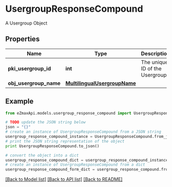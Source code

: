 # UsergroupResponseCompound

A Usergroup Object

## Properties

Name | Type | Description | Notes
------------ | ------------- | ------------- | -------------
**pki_usergroup_id** | **int** | The unique ID of the Usergroup | 
**obj_usergroup_name** | [**MultilingualUsergroupName**](MultilingualUsergroupName.md) |  | 

## Example

```python
from eZmaxApi.models.usergroup_response_compound import UsergroupResponseCompound

# TODO update the JSON string below
json = "{}"
# create an instance of UsergroupResponseCompound from a JSON string
usergroup_response_compound_instance = UsergroupResponseCompound.from_json(json)
# print the JSON string representation of the object
print UsergroupResponseCompound.to_json()

# convert the object into a dict
usergroup_response_compound_dict = usergroup_response_compound_instance.to_dict()
# create an instance of UsergroupResponseCompound from a dict
usergroup_response_compound_form_dict = usergroup_response_compound.from_dict(usergroup_response_compound_dict)
```
[[Back to Model list]](../README.md#documentation-for-models) [[Back to API list]](../README.md#documentation-for-api-endpoints) [[Back to README]](../README.md)


